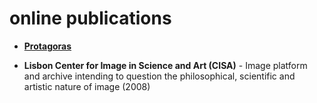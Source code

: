 # online publications


* [**Protagoras**](./protagoras/index/index2.htm)

* **Lisbon Center for Image in Science and Art (CISA)** - Image platform and archive intending to question the philosophical, scientific and artistic nature of image (2008) 
